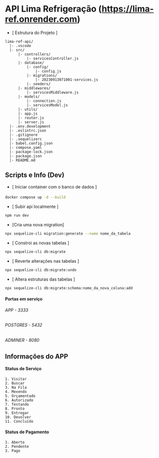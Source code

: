 # API Lima Refrigeração (https://lima-ref.onrender.com)

- [ Estrutura do Projeto ]

```plaintext
lima-ref-api/
  |- .vscode
  |- src/
      |- controllers/
          |- servicesController.js
      |- database/
          |- config/
              |- config.js
          |- migrations/
              |- 20230913071001-services.js
          |- seeders/
      |- middlewares/
          |- servicesMiddleware.js
      |- models/
          |- connection.js
          |- servicesModel.js
      |- utils/
      |- app.js
      |- router.js
      |- server.js
  |- .env.development
  |- .eslintrc.json
  |- .gitignore
  |- .sequelizerc
  |- babel.config.json
  |- compose.yaml
  |- package-lock.json
  |- package.json
  |- README.md
```

## Scripts e Info (Dev)

- [ Iniciar container com o banco de dados ]
#### 
```sh
docker compose up -d --build
```
- [ Subir api localmente ]
```sh
npm run dev
```
- [Cria uma nova migration]
```sh
npx sequelize-cli migration:generate --name nome_da_tabela
```
- [ Constroi as novas tabelas ]
```sh
npx sequelize-cli db:migrate
```
- [ Reverte alterações nas tabelas ]
```sh
npx sequelize-cli db:migrate:undo
```
- [ Altera estruturas das tabelas ]
```sh
npx sequelize-cli db:migrate:schema:nome_da_nova_coluna:add
```
#### Portas em serviço
###### APP - 3333
###### POSTGRES - 5432
###### ADMINER - 8080

## Informações do APP

#### Status de Serviço
```plaintext
1. Visitar
2. Buscar
3. Na Fila
4. Mexendo
5. Orçamentado
6. Autorizado
7. Testando
8. Pronto
9. Entregar
10. Devolver
11. Concluído
```
#### Status de Pagamento
```plaintext
1. Aberto
2. Pendente
3. Pago
```
